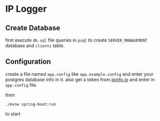 # IP Logger

## Create Database
first execute `db.sql` file queries in `psql` to create `SERVER_MANAGEMENT` database and `clients` table.

## Configuration
create a file named `app.config` like `app.example.config` and enter your postgres database info in it.
also get a token from [ipinfo.io](https://ipinfo.io) and enter in `app.config` file.

then
```
./mvnw spring-boot:run
```
to start